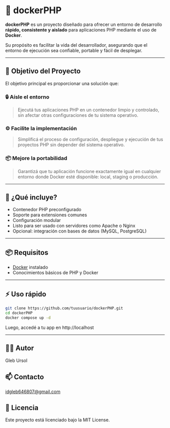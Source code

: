 # 🐳 dockerPHP

**dockerPHP** es un proyecto diseñado para ofrecer un entorno de desarrollo **rápido, consistente y aislado** para aplicaciones PHP mediante el uso de **Docker**.

Su propósito es facilitar la vida del desarrollador, asegurando que el entorno de ejecución sea confiable, portable y fácil de desplegar.

---

## 🎯 Objetivo del Proyecto

El objetivo principal es proporcionar una solución que:

### 🔒 Aísle el entorno
> Ejecutá tus aplicaciones PHP en un contenedor limpio y controlado, sin afectar otras configuraciones de tu sistema operativo.

### ⚙️ Facilite la implementación
> Simplificá el proceso de configuración, despliegue y ejecución de tus proyectos PHP sin depender del sistema operativo.

### 📦 Mejore la portabilidad
> Garantizá que tu aplicación funcione exactamente igual en cualquier entorno donde Docker esté disponible: local, staging o producción.

---

## 🚀 ¿Qué incluye?

- Contenedor PHP preconfigurado
- Soporte para extensiones comunes
- Configuración modular
- Listo para ser usado con servidores como Apache o Nginx
- Opcional: integración con bases de datos (MySQL, PostgreSQL)

---

## 📦 Requisitos

- [Docker](https://www.docker.com/) instalado
- Conocimientos básicos de PHP y Docker

---

## ⚡ Uso rápido

```bash
git clone https://github.com/tuusuario/dockerPHP.git
cd dockerPHP
docker compose up -d
```

Luego, accedé a tu app en http://localhost

---

## 🧑‍💻 Autor

Gleb Ursol

## 📫 Contacto

idgleb646807@gmail.com

## 📝 Licencia

Este proyecto está licenciado bajo la MIT License. 